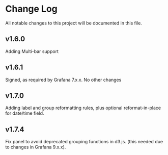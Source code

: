 # Change Log

All notable changes to this project will be documented in this file.

## v1.6.0

Adding Multi-bar support

## v1.6.1

Signed, as required by Grafana 7.x.x. No other changes

## v1.7.0

Adding label and group reformatting rules, plus optional reformat-in-place for date/time field.

## v1.7.4

Fix panel to avoid deprecated grouping functions in d3.js. (this needed due to changes in Grafana 9.x.x).
